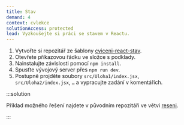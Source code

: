 ```yaml
---
title: Stav
demand: 4
context: cvlekce
solutionAccess: protected
lead: Vyzkoušejte si práci se stavem v Reactu.
---
```


1. Vytvořte si repozitář ze šablony [cviceni-react-stav](https://github.com/Czechitas-podklady-WEB/cviceni-react-stav).
1. Otevřete příkazovou řádku ve složce s podklady.
1. Nainstalujte závislosti pomocí `npm install`.
1. Spusťte vývojový server přes `npm run dev`.
1. Postupně projděte soubory `src/Uloha1/index.jsx`, `src/Uloha2/index.jsx`, `…` a vypracujte zadání v komentářích.

:::solution

Příklad možného řešení najdete v původním repozitáři ve větvi [reseni](https://github.com/Czechitas-podklady-WEB/cviceni-react-stav/tree/reseni).

:::
